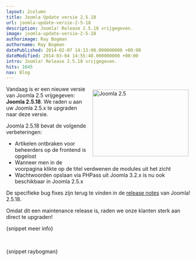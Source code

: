 ```yaml
---
layout: 2column
title: Joomla Update versie 2.5.18
url: joomla-update-versie-2-5-18
description: Joomla! Release 2.5.18 vrijgegeven.
image: joomla-update-versie-2-5-18
authorimage: Ray Bogman
authorname: Ray Bogman
datePublished: 2014-02-07 14:13:00.000000000 +00:00
dateModified: 2014-03-04 14:55:48.000000000 +00:00
intro: Joomla! Release 2.5.18 vrijgegeven.
hits: 1645
nav: Blog
---
```

<p><a href="index.php?option=com_content&amp;view=article&amp;id=128:joomla-update-versie-2-5-18&amp;catid=29:blog&amp;Itemid=121" title="Joomla Update 2.5.18"><img src="images/nieuws/joomla-25.png" alt="Joomla 2.5" style="margin: 10px; float: right;" height="180" width="260" /></a>Vandaag is er een nieuwe versie van Joomla 2.5 vrijgegeven: <strong>Joomla 2.5.18</strong>. We raden u aan uw Joomla 2.5.x te upgraden naar deze versie.</p>
<p>Joomla 2.5.18 bevat de volgende verbeteringen:</p>
<ul class="check">
<li>Artikelen ontbraken voor beheerders op de frontend is opgelost</li>
<li>Wanneer men in de voorpagina klikte op de titel verdwenen de modules uit het zicht</li>
<li>Wachtwoorden opslaan via PHPass uit Joomla 3.2.x is nu ook beschikbaar in Joomla 2.5.x</li>
</ul>
<p>De specifieke bug fixes zijn terug te vinden in de <a href="http://developer.joomla.org/version-2-5-18-release-notes.html" title="Joomla! 2.5.18" target="_blank">release notes</a> van Joomla! 2.5.18.</p>
<p>Omdat dit een maintenance&nbsp;release is, raden we onze klanten sterk aan direct te upgraden!</p>

<p>{snippet meer info}</p>
<p>&nbsp;</p>
<p>{snippet raybogman}</p>
